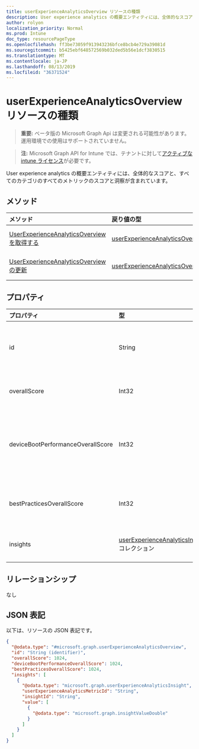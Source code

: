 ```yaml
---
title: userExperienceAnalyticsOverview リソースの種類
description: User experience analytics の概要エンティティには、全体的なスコアと、すべてのカテゴリのすべてのメトリックのスコアと洞察が含まれています。
author: rolyon
localization_priority: Normal
ms.prod: Intune
doc_type: resourcePageType
ms.openlocfilehash: ff3be73059f913943236bfce8bcb4e729a39081d
ms.sourcegitcommit: b5425ebf648572569b032ded5b56e1dcf3830515
ms.translationtype: MT
ms.contentlocale: ja-JP
ms.lasthandoff: 08/13/2019
ms.locfileid: "36371524"
---
```

# <a name="userexperienceanalyticsoverview-resource-type"></a>userExperienceAnalyticsOverview リソースの種類

> **重要:** ベータ版の Microsoft Graph Api は変更される可能性があります。運用環境での使用はサポートされていません。

> **注:** Microsoft Graph API for Intune では、テナントに対して[アクティブな intune ライセンス](https://go.microsoft.com/fwlink/?linkid=839381)が必要です。

User experience analytics の概要エンティティには、全体的なスコアと、すべてのカテゴリのすべてのメトリックのスコアと洞察が含まれています。

## <a name="methods"></a>メソッド
|メソッド|戻り値の型|説明|
|:---|:---|:---|
|[UserExperienceAnalyticsOverview を取得する](../api/intune-devices-userexperienceanalyticsoverview-get.md)|[userExperienceAnalyticsOverview](../resources/intune-devices-userexperienceanalyticsoverview.md)|[UserExperienceAnalyticsOverview](../resources/intune-devices-userexperienceanalyticsoverview.md)オブジェクトのプロパティとリレーションシップを読み取ります。|
|[UserExperienceAnalyticsOverview の更新](../api/intune-devices-userexperienceanalyticsoverview-update.md)|[userExperienceAnalyticsOverview](../resources/intune-devices-userexperienceanalyticsoverview.md)|[UserExperienceAnalyticsOverview](../resources/intune-devices-userexperienceanalyticsoverview.md)オブジェクトのプロパティを更新します。|

## <a name="properties"></a>プロパティ
|プロパティ|型|説明|
|:---|:---|:---|
|id|String|ユーザー experience analytics の概要の一意の識別子。|
|overallScore|Int32|ユーザー experience analytics 総合得点。|
|deviceBootPerformanceOverallScore|Int32|ユーザーが analytics デバイスのブートパフォーマンス全体スコアを表示します。|
|bestPracticesOverallScore|Int32|ユーザー操作分析のベストプラクティス全体のスコア。|
|insights|[userExperienceAnalyticsInsight](../resources/intune-devices-userexperienceanalyticsinsight.md)コレクション|ユーザー experience analytics insights。|

## <a name="relationships"></a>リレーションシップ
なし

## <a name="json-representation"></a>JSON 表記
以下は、リソースの JSON 表記です。
<!-- {
  "blockType": "resource",
  "keyProperty": "id",
  "@odata.type": "microsoft.graph.userExperienceAnalyticsOverview"
}
-->
``` json
{
  "@odata.type": "#microsoft.graph.userExperienceAnalyticsOverview",
  "id": "String (identifier)",
  "overallScore": 1024,
  "deviceBootPerformanceOverallScore": 1024,
  "bestPracticesOverallScore": 1024,
  "insights": [
    {
      "@odata.type": "microsoft.graph.userExperienceAnalyticsInsight",
      "userExperienceAnalyticsMetricId": "String",
      "insightId": "String",
      "value": [
        {
          "@odata.type": "microsoft.graph.insightValueDouble"
        }
      ]
    }
  ]
}
```



